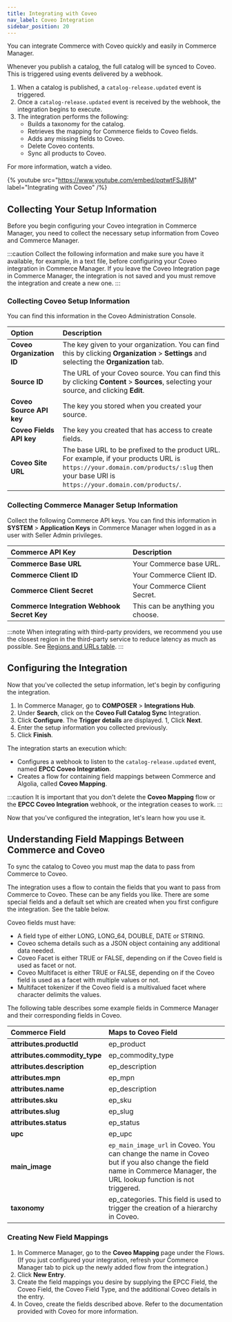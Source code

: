 ```yaml
---
title: Integrating with Coveo
nav_label: Coveo Integration
sidebar_position: 20
---
```


You can integrate Commerce with Coveo quickly and easily in Commerce Manager.

Whenever you publish a catalog, the full catalog will be synced to Coveo. This is triggered using events delivered by a webhook.

1. When a catalog is published, a `catalog-release.updated` event is triggered.
1. Once a `catalog-release.updated` event is received by the webhook, the integration begins to execute.
1. The integration performs the following:
    - Builds a taxonomy for the catalog.
    - Retrieves the mapping for Commerce fields to Coveo fields.
    - Adds any missing fields to Coveo.
    - Delete Coveo contents.
    - Sync all products to Coveo.

For more information, watch a video.

{% youtube src="https://www.youtube.com/embed/pqtwtFSJ8jM" label="Integrating with Coveo" /%}

## Collecting Your Setup Information

Before you begin configuring your Coveo integration in Commerce Manager, you need to collect the necessary setup information from Coveo and Commerce Manager.

:::caution
Collect the following information and make sure you have it available, for example, in a text file, before configuring your Coveo integration in Commerce Manager. If you leave the Coveo Integration page in Commerce Manager, the integration is not saved and you must remove the integration and create a new one.
:::

### Collecting Coveo Setup Information

You can find this information in the Coveo Administration Console.

| Option                    | Description                                      |
|:--------------------------|:-------------------------------------------------|
| **Coveo Organization ID** | The key given to your organization. You can find this by clicking **Organization** > **Settings** and selecting the **Organization** tab. |
| **Source ID**             | The URL of your Coveo source. You can find this by clicking **Content** > **Sources**, selecting your source, and clicking **Edit**. |
| **Coveo Source API key**  | The key you stored when you created your source. |
| **Coveo Fields API key**  | The key you created that has access to create fields. |
| **Coveo Site URL**        | The base URL to be prefixed to the product URL. For example, if your products URL is `https://your.domain.com/products/:slug` then your base URl is `https://your.domain.com/products/`. |

### Collecting Commerce Manager Setup Information

Collect the following Commerce API keys. You can find this information in **SYSTEM** > **Application Keys** in Commerce Manager when logged in as a user with Seller Admin privileges.

| Commerce API Key                            | Description |
|:---------------------------------------------------------------|:------------|
| **Commerce Base URL**                       | Your Commerce base URL. |
| **Commerce Client ID**                      | Your Commerce Client ID. |
| **Commerce Client Secret**                  | Your Commerce Client Secret. |
| **Commerce Integration Webhook Secret Key** | This can be anything you choose. |

:::note
When integrating with third-party providers, we recommend you use the closest region in the third-party service to reduce latency as much as possible. See [Regions and URLs table](/docs/commerce-cloud/api-overview/elastic-path-domains#regions-and-ur-ls).
:::

## Configuring the Integration

Now that you've collected the setup information, let's begin by configuring the integration.

1. In Commerce Manager, go to **COMPOSER** > **Integrations Hub**.
1. Under **Search**, click on the **Coveo Full Catalog Sync** Integration.
1. Click **Configure**. The **Trigger details** are displayed.
1, Click **Next**.
1. Enter the setup information you collected previously.
1. Click **Finish**.

The integration starts an execution which:

- Configures a webhook to listen to the `catalog-release.updated` event, named **EPCC Coveo Integration**.
- Creates a flow for containing field mappings between Commerce and Algolia, called **Coveo Mapping**.

:::caution
It is important that you don't delete the **Coveo Mapping** flow or the **EPCC Coveo Integration** webhook, or the integration ceases to work.
:::

Now that you've configured the integration, let's learn how you use it.

## Understanding Field Mappings Between Commerce and Coveo

To sync the catalog to Coveo you must map the data to pass from Commerce to Coveo.

The integration uses a flow to contain the fields that you want to pass from Commerce to Coveo. These can be any fields you like. There are some special fields and a default set which are created when you first configure the integration. See the table below.

Coveo fields must have:

- A field type of either LONG, LONG_64, DOUBLE, DATE or STRING.
- Coveo schema details such as a JSON object containing any additional data needed.
- Coveo Facet is either TRUE or FALSE, depending on if the Coveo field is used as facet or not.
- Coveo Multifacet is either TRUE or FALSE, depending on if the Coveo field is used as a facet with multiple values or not.
- Multifacet tokenizer if the Coveo field is a multivalued facet where character delimits the values.

The following table describes some example fields in Commerce Manager and their corresponding fields in Coveo.

| Commerce Field | Maps to Coveo Field                      |
|:----------------------------------|:-----------------------------------------|
| **attributes.productId**           | ep_product                               |
| **attributes.commodity_type**         | ep_commodity_type                        |
| **attributes.description**        | ep_description                           |
| **attributes.mpn**                | ep_mpn                                   |
| **attributes.name**               | ep_description                           |
| **attributes.sku**                | ep_sku                                   |
| **attributes.slug**               | ep_slug                                  |
| **attributes.status**             | ep_status                                |
| **upc**                           | ep_upc                                   |
| **main_image**                    | `ep_main_image_url` in Coveo. You can change the name in Coveo but if you also change the field name in Commerce Manager, the URL lookup function is not triggered. |
| **taxonomy**                      | ep_categories. This field is used to trigger the creation of a hierarchy in Coveo. |

### Creating New Field Mappings

1. In Commerce Manager, go to the **Coveo Mapping** page under the Flows. (If you just configured your integration, refresh your Commerce Manager tab to pick up the newly added flow from the integration.)
1. Click **New Entry**.
1. Create the field mappings you desire by supplying the EPCC Field, the Coveo Field, the Coveo Field Type, and the additional Coveo details in the entry.
1. In Coveo, create the fields described above. Refer to the documentation provided with Coveo for more information.

